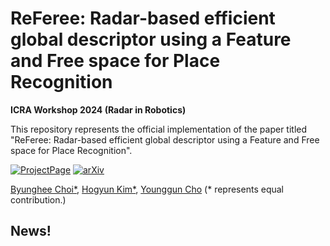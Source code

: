# ReFeree: Radar-based efficient global descriptor using a Feature and Free space for Place Recognition

**ICRA Workshop 2024 (Radar in Robotics)**

This repository represents the official implementation of the paper titled "ReFeree: Radar-based efficient global descriptor using a Feature and Free space for Place Recognition".

[![ProjectPage](https://github.com/sparolab/Joint_ID/blob/main/fig/badges/badge-website.svg)](https://sites.google.com/view/joint-id/home)
[![arXiv](https://img.shields.io/badge/arXiv-2403.14176-b31b1b.svg?style=flat-square)](https://arxiv.org/abs/2403.14176)

[Byunghee Choi*](https://scholar.google.com/citations?user=kiBTkqMAAAAJ&hl=en&oi=sra),
[Hogyun Kim*](https://scholar.google.com/citations?user=F6dY8DoAAAAJ&hl=ko),
[Younggun Cho](https://scholar.google.com/citations?user=W5MOKWIAAAAJ&hl=ko)
(* represents equal contribution.)

## News!


